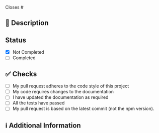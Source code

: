 <!--
Thanks for creating this pull request 🤗

Please make sure that the pull request is limited to one type (docs, feature, etc.) and keep it as small as possible. You can open multiple prs instead of opening a huge one.
-->

<!-- If this pull request closes an issue, please mention the issue number below -->

Closes #<!-- Issue # here -->

## 📑 Description

<!-- Add a brief description of the PR -->

## Status

- [x] Not Completed
- [ ] Completed

## ✅ Checks

<!-- Make sure your PR passes the tests and do check the following fields as needed - -->

- [ ] My pull request adheres to the code style of this project
- [ ] My code requires changes to the documentation
- [ ] I have updated the documentation as required
- [ ] All the tests have passed
- [ ] My pull request is based on the latest commit (not the npm version).

<!--

Sync fork from GitHub dropdown and update your local branch.

```sh
git pull origin main
git checkout your-branch
git rebase main
npm run test
git push
```

Then create a PR from your GitHub repo.

Or if you are using the command line:

```sh
git checkout main
git fetch upstream // I'm assuming you set the upstream
git merge upstream/main
```

Then change to your branch:

```sh
git checkout my-new-feature
git merge main
```

If you may need to resolve merge conficts if your local branch had unique commits.

Now you are ready to submit your PR.

It’s a good idea to sync from time to
time, so you aren’t left too far behind the parent branch.

-->

## ℹ Additional Information

<!-- Any additional information like breaking changes, dependencies added, screenshots, comparisons between new and old behavior, etc. -->

